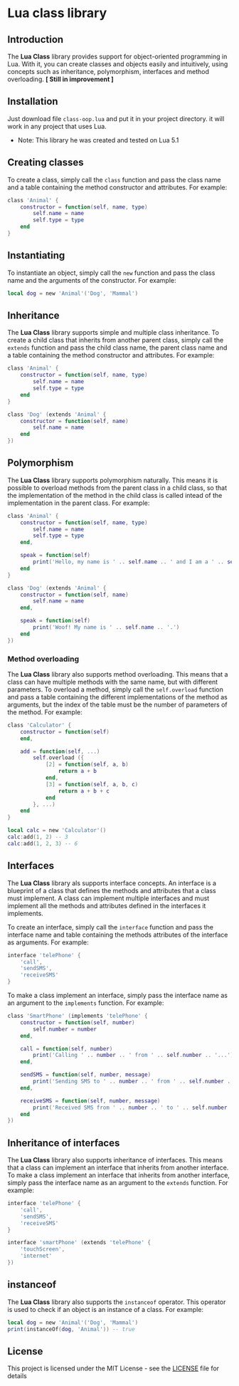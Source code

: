 # Lua class library

## Introduction

The **Lua Class** library provides support for object-oriented programming in Lua. With it, you can create classes and objects easily and intuitively, using concepts such as inheritance, polymorphism, interfaces and method overloading. **[ Still in improvement ]**

## Installation

Just download file `class-oop.lua` and put it in your project directory. it will work in any project that uses Lua. 

* Note: This library he was created and tested on Lua 5.1

## Creating classes

To create a class, simply call the `class` function and pass the class name and a table containing the method constructor and attributes. For example:

```lua
class 'Animal' {
    constructor = function(self, name, type)
        self.name = name
        self.type = type
    end
}
```

## Instantiating

To instantiate an object, simply call the `new` function and pass the class name and the arguments of the constructor. For example:

```lua
local dog = new 'Animal'('Dog', 'Mammal')
```

## Inheritance

The **Lua Class** library supports simple and multiple class inheritance. To create a child class that inherits from another parent class, simply call the `extends` function and pass the child class name, the parent class name and a table containing the method constructor and attributes. For example:

```lua
class 'Animal' {
    constructor = function(self, name, type)
        self.name = name
        self.type = type
    end
}

class 'Dog' (extends 'Animal' {
    constructor = function(self, name)
        self.name = name
    end
})
```

## Polymorphism

The **Lua Class** library supports polymorphism naturally. This means it is possible to overload methods from the parent class in a child class, so that the implementation of the method in the child class is called intead of the implementation in the parent class. For example:

```lua
class 'Animal' {
    constructor = function(self, name, type)
        self.name = name
        self.type = type
    end,

    speak = function(self)
        print('Hello, my name is ' .. self.name .. ' and I am a ' .. self.type .. '.')
    end
}

class 'Dog' (extends 'Animal' {
    constructor = function(self, name)
        self.name = name
    end,

    speak = function(self)
        print('Woof! My name is ' .. self.name .. '.')
    end
})
```


### Method overloading

The **Lua Class** library also supports method overloading. This means that a class can have multiple methods with the same name, but with different parameters. To overload a method, simply call the `self.overload` function and pass a table containing the different implementations of the method as arguments, but the index of the table must be the number of parameters of the method. For example:

```lua
class 'Calculator' {
    constructor = function(self)
    end,

    add = function(self, ...)
        self.overload ({
            [2] = function(self, a, b)
                return a + b
            end,
            [3] = function(self, a, b, c)
                return a + b + c
            end
        }, ...)
    end
}

local calc = new 'Calculator'()
calc:add(1, 2) -- 3
calc:add(1, 2, 3) -- 6
```

## Interfaces

The **Lua Class** library als supports interface concepts. An interface is a blueprint of a class that defines the methods and attributes that a class must implement. A class can implement multiple interfaces and must implement all the methods and attributes defined in the interfaces it implements.

To create an interface, simply call the `interface` function and pass the interface name and table containing the methods attributes of the interface as arguments. For example:

```lua
interface 'telePhone' {
    'call',
    'sendSMS',
    'receiveSMS'
}
```
To make a class implement an interface, simply pass the interface name as an argument to the `implements` function. For example:

```lua
class 'SmartPhone' (implements 'telePhone' {
    constructor = function(self, number)
        self.number = number
    end,

    call = function(self, number)
        print('Calling ' .. number .. ' from ' .. self.number .. '...')
    end,

    sendSMS = function(self, number, message)
        print('Sending SMS to ' .. number .. ' from ' .. self.number .. '...')
    end,

    receiveSMS = function(self, number, message)
        print('Received SMS from ' .. number .. ' to ' .. self.number .. '...')
    end
})
```

## Inheritance of interfaces

The **Lua Class** library also supports inheritance of interfaces. This means that a class can implement an interface that inherits from another interface. To make a class implement an interface that inherits from another interface, simply pass the interface name as an argument to the `extends` function. For example:

```lua
interface 'telePhone' {
    'call',
    'sendSMS',
    'receiveSMS'
}

interface 'smartPhone' (extends 'telePhone' {
    'touchScreen',
    'internet'
})
```

## instanceof

The **Lua Class** library also supports the `instanceof` operator. This operator is used to check if an object is an instance of a class. For example:

```lua
local dog = new 'Animal'('Dog', 'Mammal')
print(instanceOf(dog, 'Animal')) -- true
```

## License

This project is licensed under the MIT License - see the [LICENSE](https://github.com/lodsdev/lua-oop/blob/main/MIT-LICENSE.txt) file for details
